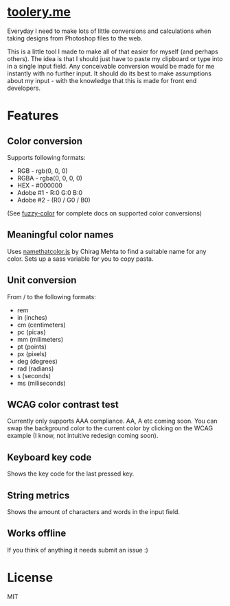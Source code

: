 [toolery.me](http://toolery.me)
===============================

Everyday I need to make lots of little conversions and calculations when taking designs from Photoshop files to the web.

This is a little tool I made to make all of that easier for myself (and perhaps others). The idea is that I should just 
have to paste my clipboard or type into in a single input field. Any conceivable conversion would be made for me instantly with 
no further input. It should do its best to make assumptions about my input - with the knowledge that this is made for front end developers.

Features
========

## Color conversion 

Supports following formats:

- RGB - rgb(0, 0, 0)
- RGBA - rgba(0, 0, 0, 0)
- HEX - #000000
- Adobe #1 - R:0 G:0 B:0
- Adobe #2 - (R0 / G0 / B0)

(See [fuzzy-color](https://github.com/jonnyscholes/fuzzy-color) for complete docs on supported color conversions)

## Meaningful color names

Uses  [namethatcolor.js](http://chir.ag/projects/ntc/) by Chirag Mehta to find a suitable name for any color. Sets up a 
sass variable for you to copy pasta.

## Unit conversion

From / to the following formats:

- rem
- in (inches)
- cm (centimeters)
- pc (picas)
- mm (milimeters)
- pt (points)
- px (pixels)
- deg (degrees)
- rad (radians)
- s (seconds)
- ms (miliseconds)

## WCAG color contrast test

Currently only supports AAA compliance. AA, A etc coming soon. You can swap the background color to the current color 
by clicking on the WCAG example (I know, not intuitive redesign coming soon).

## Keyboard key code

Shows the key code for the last pressed key.

## String metrics

Shows the amount of characters and words in the input field.

## Works offline

If you think of anything it needs submit an issue :)

License
========

MIT